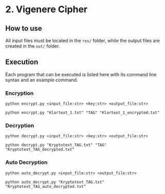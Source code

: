 # 2. Vigenere Cipher

## How to use

All input files must be located in the `res/` folder, while the output files are created in the `out/` folder.

## Execution

Each program that can be executed is listed here with its command line syntax and an example command.

### Encryption

```shell
python encrypt.py <input_file:str> <key:str> <output_file:str>
```

```shell
python encrypt.py "Klartext_1.txt" "TAG" "Klartext_1_encrypted.txt"
```

### Decryption

```shell
python decrypt.py <input_file:str> <key:str> <output_file:str>
```

```shell
python decrypt.py "Kryptotext_TAG.txt" "TAG" "Kryptotext_TAG_decrypted.txt"
```

### Auto Decryption

```shell
python auto_decrypt.py <input_file:str> <output_file:str>
```

```shell
python auto_decrypt.py "Kryptotext_TAG.txt" "Kryptotext_TAG_auto_decrypted.txt"
```
